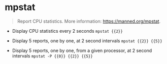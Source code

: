 # mpstat
> Report CPU statistics.
> More information: <https://manned.org/mpstat>.

- Display CPU statistics every 2 seconds
`mpstat {{2}}`

- Display 5 reports, one by one, at 2 second intervals
`mpstat {{2}} {{5}}`

- Display 5 reports, one by one, from a given processor, at 2 second intervals
`mpstat -P {{0}} {{2}} {{5}}`
